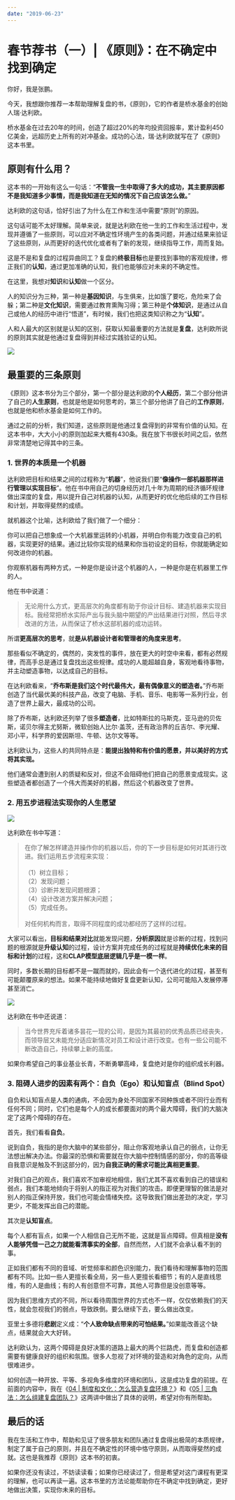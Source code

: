 ```yaml
---
date: "2019-06-23"
---  
```

      
# 春节荐书（一）| 《原则》：在不确定中找到确定
你好，我是张鹏。

今天，我想跟你推荐一本帮助理解复盘的书，《原则》，它的作者是桥水基金的创始人瑞·达利欧。

桥水基金在过去20年的时间，创造了超过20\%的年均投资回报率，累计盈利450亿美金，远超历史上所有的对冲基金。成功的心法，瑞·达利欧就写在了《原则》这本书里。

## 原则有什么用？

这本书的一开始有这么一句话：“**不管我一生中取得了多大的成功，其主要原因都不是我知道多少事情，而是我知道在无知的情况下自己应该怎么做。**”

达利欧的这句话，恰好引出了为什么在工作和生活中需要“原则”的原因。

这句话可能不太好理解。简单来说，就是达利欧在他一生的工作和生活过程中，发现并遵循了一些原则，可以应对不确定性环境产生的各类问题，并通过结果来验证了这些原则，从而更好的迭代优化或者有了新的发现，继续指导工作，周而复始。

这是不是和复盘的过程异曲同工？复盘的**终极目标**也是要找到事物的客观规律，修正我们的**认知**，通过更加准确的认知，我们也能够应对未来的不确定性。

在这里，我想对**知识**和**认知**做一个区分。

人的知识分为三种，第一种是**基因知识**，与生俱来，比如饿了要吃，危险来了会躲；第二种是**文化知识**，需要通过教育熏陶习得；第三种是**个体知识**，是通过从自己或他人的经历中进行“悟道”，有时候，我们也把这类知识称之为“**认知**”。

<!-- [[[read_end]]] -->

人和人最大的区别就是认知的区别，获取认知最重要的方法就是**复盘**，达利欧所说的原则其实就是他通过复盘得到并经过实践验证的认知。

![](./httpsstatic001geekbangorgresourceimaged350d38f0c5c1ae04162a353b6b329d0e550.jpg)

## 最重要的三条原则

《原则》这本书分为三个部分，第一个部分是达利欧的**个人经历**，第二个部分他讲了自己的**人生原则**，也就是他是如何思考的，第三个部分他讲了自己的**工作原则**，也就是他和桥水基金是如何工作的。

通过之前的分析，我们知道，这些原则是他通过复盘得到的非常有价值的认知。在这本书中，大大小小的原则加起来大概有430条。我在放下书很长时间之后，依然非常清楚地记得其中的三条。

### 1\. 世界的本质是一个机器

达利欧把目标和结果之间的过程称为“**机器**”，他说我们要“**像操作一部机器那样进行管理以实现目标**”。他在书中用自己的切身经历对几十年为周期的经济循环规律做出深度的复盘，用以提升自己对机器的认知，从而更好的优化他后续的工作目标和计划，并取得斐然的成绩。

就机器这个比喻，达利欧给了我们做了一个细分：

你可以把自己想象成一个大机器里运转的小机器，并明白你有能力改变自己的机器，实现更好的结果。通过比较你实现的结果和你当初设定的目标，你就能确定如何改进你的机器。

你观察机器有两种方式，一种是你是设计这个机器的人，一种是你是在机器里工作的人。

他在书中说道：

> 无论用什么方式，更高层次的角度都有助于你设计目标、建造机器来实现目标。我经常把桥水实际产出与我头脑中期望的产出结果进行对照，然后寻求改进的方法，从而保证了桥水这部机器的成功运转。

所谓**更高层次的思考**，就**是从机器设计者和管理者的角度来思考**。

那些看似不确定的，偶然的，突发性的事件，放在更大的时空中来看，都有必然规律，而高手总是通过复盘找出这些规律。成功的人能超越自身，客观地看待事物，并主动塑造事物，以达成自己的目标。

在达利欧看来，“**乔布斯是我们这个时代最伟大，最有偶像意义的塑造者。**”乔布斯创造了当代最优美的科技产品，改变了电脑、手机、音乐、电影等一系列行业，创造了世界上最大，最成功的公司。

除了乔布斯，达利欧还列举了很多**塑造者**，比如特斯拉的马斯克，亚马逊的贝佐斯，诺贝尔得主尤努斯，微软创始人比尔·盖茨，还有政治界的丘吉尔、李光耀、邓小平，科学界的爱因斯坦、牛顿、达尔文等等。

达利欧认为，这些人的共同特点是：**能提出独特和有价值的愿景，并以美好的方式将其实现。**

他们通常会遭到别人的质疑和反对，但这不会阻碍他们把自己的愿景变成现实。这些塑造者都创造了一个伟大而美好的机器，然后这个机器改变了世界。

### 2\. 用五步进程法实现你的人生愿望

![](./httpsstatic001geekbangorgresourceimage9c4a9c31d41cb52cfaf08d528062e1cf914a.jpg)

达利欧在书中写道：

> 在你了解怎样建造并操作你的机器以后，你的下一步目标是如何对其进行改进。我们运用五步流程来实现：  
>    
> （1）树立目标；  
> （2）发现问题；  
> （3）诊断并发现问题根源；  
> （4）设计改进方案并解决问题；  
> （5）完成任务。  
>    
> 对任何机构而言，取得不同程度的成功都经历了这样的过程。

大家可以看出，**目标和结果对比**就能发现问题，**分析原因**就是诊断的过程，找到问题的根源就是**升级认知**的过程，设计方案并完成任务的过程就是**持续优化未来的目标和计划**的过程，这和**CLAP模型底层逻辑几乎是一模一样**。

同时，多数长期的目标都不是一蹴而就的，因此会有一个迭代进化的过程，甚至有可能颠覆原来的想法。如果不能持续地做好复盘更新认知，公司可能陷入发展停滞甚至消亡。

![](./httpsstatic001geekbangorgresourceimagea72ba739yy23ddd981a4444c396cc827552b.jpg)

达利欧在书中还说道：

> 当今世界充斥着诸多昙花一现的公司，是因为其最初的优秀品质已经丧失，而领导层又未能充分适应新情况对员工和设计进行改变。也有一些公司能不断改造自己，持续攀上新的高度。

如果你希望自己的事业基业长青，不断勇攀高峰，复盘绝对是你的组织成长利器。

### 3\. 阻碍人进步的因素有两个：自负（Ego）和认知盲点（Blind Spot）

自负和认知盲点是人类的通病，不会因为身处不同国家不同种族或者不同行业而有任何不同；同时，它们也是每个人的成长都要面对的两个最大障碍，我们的大脑决定了这两个障碍的存在。

首先，我们看看**自负**。

说到自负，我指的是你大脑中的某些部分，阻止你客观地承认自己的弱点，让你无法想出解决办法。你最深的恐惧和需要就在你大脑中控制情感的部分，你的高等级自我意识是触及不到这部分的，因为**自我正确的需求可能比真相更重要**。

对我们自己的观点，我们喜欢不加审视地相信，我们尤其不喜欢看到自己的错误和弱点，我们本能地倾向于将别人的指正视为对我们的攻击。即便更理智的做法是对别人的指正保持开放，我们也可能会情绪失控。这导致我们做出差劲的决定，学习更少，不能发挥出自己的潜能。

其次是**认知盲点**。

每个人都有盲点，如果一个人相信自己无所不能，这就是盲点障碍。但真相是**没有人能够凭借一己之力就能看清事实的全部**，自然而然，人们就不会承认看不到的事。

正如我们都有不同的音域、听觉频率和颜色识别能力，我们看待和理解事物的范围都有不同。比如一些人更擅长看全局，另一些人更擅长看细节；有的人是直线思维，有的人是曲线；有的人有创意但不可靠，其他人可靠但是没创意等等。

因为我们思维方式的不同，所以看待周围世界的方式也不一样，仅仅依赖我们的天性，就会忽视我们的弱点，导致跌倒。要么继续下去，要么做出改变。

亚里士多德将**悲剧**定义成：“**个人致命缺点带来的可怕结果。**”如果能改善这个缺点，结果就会大大好转。

达利欧认为，这两个障碍是良好决策的道路上最大的两个拦路虎，而复盘和创造都需要有健康良好的组织和氛围。很多人忽视了对环境的营造和对角色的定向，从而很难进步。

如何创造一种开放、平等、多视角多维度的环境和团队，这是成功复盘的前提。在前面的内容中，我在《[04 | 制度和文化：怎么营造复盘环境？](https://time.geekbang.org/column/article/341767)》和《[05 | 三角法：怎么组建复盘团队？](https://time.geekbang.org/column/article/342447)》这两讲中做出了具体的说明，希望对你有所帮助。

## 最后的话

我在生活和工作中，帮助和见证了很多朋友和团队通过复盘得出极简的本质规律，制定了属于自己的原则，并且在不确定性的环境中恪守原则，从而取得斐然的成就。这也是我推荐《原则》这本书的初衷。

如果你还没有读过，不妨读读看；如果你已经读过了，但是希望对这门课程有更深的理解，也可以再读一遍。这本书里的方法论能帮助你在不确定中找到确定，更好地做出决策，实现你未来的目标。